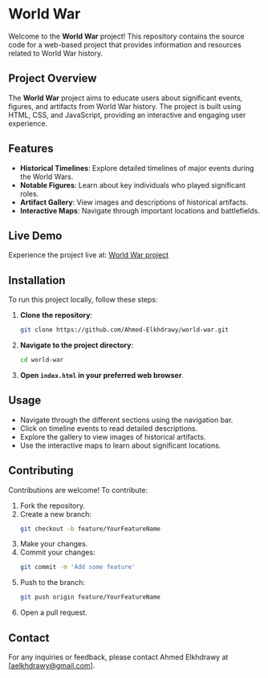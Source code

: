
# World War

Welcome to the **World War** project! This repository contains the source code for a web-based project that provides information and resources related to World War history.

## Project Overview

The **World War** project aims to educate users about significant events, figures, and artifacts from World War history. The project is built using HTML, CSS, and JavaScript, providing an interactive and engaging user experience.

## Features

- **Historical Timelines**: Explore detailed timelines of major events during the World Wars.
- **Notable Figures**: Learn about key individuals who played significant roles.
- **Artifact Gallery**: View images and descriptions of historical artifacts.
- **Interactive Maps**: Navigate through important locations and battlefields.

## Live Demo

Experience the project live at: [World War project]([https://world-war-7085ee.gitlab.io/](https://ahmed-elkhdrawy.github.io/world-war/))

## Installation

To run this project locally, follow these steps:

1. **Clone the repository**:
   ```bash
   git clone https://github.com/Ahmed-Elkhdrawy/world-war.git
   ```
2. **Navigate to the project directory**:
   ```bash
   cd world-war
   ```
3. **Open `index.html` in your preferred web browser**.

## Usage

- Navigate through the different sections using the navigation bar.
- Click on timeline events to read detailed descriptions.
- Explore the gallery to view images of historical artifacts.
- Use the interactive maps to learn about significant locations.

## Contributing

Contributions are welcome! To contribute:

1. Fork the repository.
2. Create a new branch:
   ```bash
   git checkout -b feature/YourFeatureName
   ```
3. Make your changes.
4. Commit your changes:
   ```bash
   git commit -m 'Add some feature'
   ```
5. Push to the branch:
   ```bash
   git push origin feature/YourFeatureName
   ```
6. Open a pull request.

## Contact

For any inquiries or feedback, please contact Ahmed Elkhdrawy at [aelkhdrawy@gmail.com].
